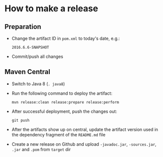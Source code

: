 How to make a release
=====================

Preparation
-----------

* Change the artifact ID in `pom.xml` to today's date, e.g.:

  ```
  2016.6.6-SNAPSHOT
  ```

* Commit/push all changes


Maven Central
-------------

* Switch to Java 8 (`. java8`)

* Run the following command to deploy the artifact:

  ```
  mvn release:clean release:prepare release:perform
  ```

* After successful deployment, push the changes out:

  ```
  git push
  ```

* After the artifacts show up on central, update the artifact version used
  in the dependency fragment of the `README.md` file

* Create a new release on Github and upload `-javadoc.jar`, `-sources.jar`, `.jar` and `.pom` from `target` dir
